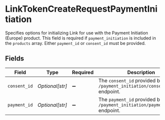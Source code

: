 # LinkTokenCreateRequestPaymentInitiation

Specifies options for initializing Link for use with the Payment Initiation (Europe) product. This field is required if `payment_initiation` is included in the `products` array. Either `payment_id` or `consent_id` must be provided.


## Fields

| Field                                                                           | Type                                                                            | Required                                                                        | Description                                                                     |
| ------------------------------------------------------------------------------- | ------------------------------------------------------------------------------- | ------------------------------------------------------------------------------- | ------------------------------------------------------------------------------- |
| `consent_id`                                                                    | *Optional[str]*                                                                 | :heavy_minus_sign:                                                              | The `consent_id` provided by the `/payment_initiation/consent/create` endpoint. |
| `payment_id`                                                                    | *Optional[str]*                                                                 | :heavy_minus_sign:                                                              | The `payment_id` provided by the `/payment_initiation/payment/create` endpoint. |